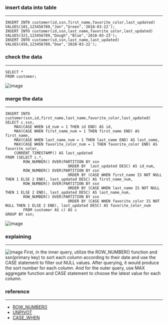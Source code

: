 ### insert data into table
---

```
INSERT INTO customer(id,ssn,first_name,favorite_color,last_updated)
VALUES(101,123456789,"Jon","Green",'2018-03-22');
INSERT INTO customer(id,ssn,last_name,favorite_color,last_updated)
VALUES(321,123456789,"Dough","Blue",'2018-03-23');
INSERT INTO customer(id,ssn,last_name,last_updated)
VALUES(456,123456789,"Doe",'2020-03-22');
```

### check the data
---
```
SELECT *
FROM customer;
```

![image](https://user-images.githubusercontent.com/32189071/173955030-92ef7697-ac55-411d-8c77-bd9f65d9828c.png)


### merge the data 
---
```
INSERT INTO customer(ssn,id,first_name,last_name,favorite_color,last_updated)
SELECT c.ssn,
	MAX(CASE WHEN id_num = 1 THEN id END) AS id,
    MAX(CASE WHEN first_name_num = 1 THEN first_name END) AS first_name,
    MAX(CASE WHEN last_name_num = 1 THEN last_name END) AS last_name,
    MAX(CASE WHEN favorite_color_num = 1 THEN favorite_color END) AS favorite_color,
    CURRENT_TIMESTAMP() AS last_updated
FROM (SELECT c.*,
		ROW_NUMBER() OVER(PARTITION BY ssn 
							ORDER BY  last_updated DESC) AS id_num,
        ROW_NUMBER() OVER(PARTITION BY ssn 
							ORDER BY (CASE WHEN first_name IS NOT NULL THEN 1 ELSE 2 END), last_updated DESC) AS first_name_num,                    
		ROW_NUMBER() OVER(PARTITION BY ssn 
							ORDER BY (CASE WHEN last_name IS NOT NULL THEN 1 ELSE 2 END), last_updated DESC) AS last_name_num,    
		ROW_NUMBER() OVER(PARTITION BY ssn 
							ORDER BY (CASE WHEN favorite_color IS NOT NULL THEN 1 ELSE 2 END), last_updated DESC) AS favorite_color_num
		FROM customer AS c) AS c
GROUP BY ssn;
```

![image](https://user-images.githubusercontent.com/32189071/173977844-4aefd63f-7508-46a8-976d-b9dc40cbce55.png)




### explaining
---


![image](https://user-images.githubusercontent.com/32189071/173970799-0f40ed66-71f3-48b8-ae23-394034bc9d35.png)
First, in the inner query, utilize the ROW_NUMBER() function and ssn(primary key) to sort each column according to their date and use the CASE statement to filter out NULL values. After querying, it would produce the sort number for each column. And for the outer query, use MAX aggregate function and CASE statement to choose the latest value for each column.

### reference
---
- [ROW_NUMBER()](https://www.javatpoint.com/mysql-row_number-function)
- [UNPIVOT](https://ubiq.co/database-blog/unpivot-table-mysql/)
- [CASE_WHEN](https://www.w3schools.com/sql/sql_case.asp)
